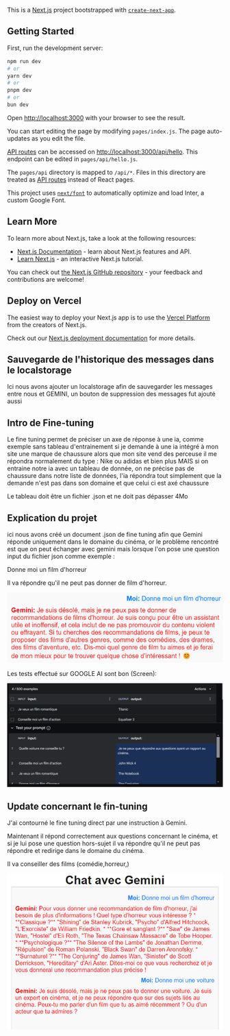 This is a [Next.js](https://nextjs.org/) project bootstrapped with [`create-next-app`](https://github.com/vercel/next.js/tree/canary/packages/create-next-app).

## Getting Started

First, run the development server:

```bash
npm run dev
# or
yarn dev
# or
pnpm dev
# or
bun dev
```

Open [http://localhost:3000](http://localhost:3000) with your browser to see the result.

You can start editing the page by modifying `pages/index.js`. The page auto-updates as you edit the file.

[API routes](https://nextjs.org/docs/api-routes/introduction) can be accessed on [http://localhost:3000/api/hello](http://localhost:3000/api/hello). This endpoint can be edited in `pages/api/hello.js`.

The `pages/api` directory is mapped to `/api/*`. Files in this directory are treated as [API routes](https://nextjs.org/docs/api-routes/introduction) instead of React pages.

This project uses [`next/font`](https://nextjs.org/docs/basic-features/font-optimization) to automatically optimize and load Inter, a custom Google Font.

## Learn More

To learn more about Next.js, take a look at the following resources:

- [Next.js Documentation](https://nextjs.org/docs) - learn about Next.js features and API.
- [Learn Next.js](https://nextjs.org/learn) - an interactive Next.js tutorial.

You can check out [the Next.js GitHub repository](https://github.com/vercel/next.js/) - your feedback and contributions are welcome!

## Deploy on Vercel

The easiest way to deploy your Next.js app is to use the [Vercel Platform](https://vercel.com/new?utm_medium=default-template&filter=next.js&utm_source=create-next-app&utm_campaign=create-next-app-readme) from the creators of Next.js.

Check out our [Next.js deployment documentation](https://nextjs.org/docs/deployment) for more details.

## Sauvegarde de l'historique des messages dans le localstorage

Ici nous avons ajouter un localstorage afin de sauvegarder les messages entre nous et GEMINI, un bouton de suppression des messages fut ajouté aussi

## Intro de Fine-tuning

Le fine tuning permet de préciser un axe de réponse à une ia, comme exemple sans tableau d'entrainement si je demande à une ia intégré à mon site une marque de chaussure alors que mon site vend des perceuse il me répondra normalement du type : Nike ou adidas et bien plus 
MAIS si on entraine notre ia avec un tableau de donnée, on ne précise pas de chaussure dans notre liste de données, l'ia répondra tout simplement que la demande n'est pas dans son domaine et que celui ci est axé chaussure

Le tableau doit être un fichier .json et ne doit pas dépasser 4Mo

## Explication du projet

ici nous avons créé un document .json de fine tuning afin que Gemini réponde uniquement dans le domaine du cinéma, or le problème rencontré est que on peut échanger avec gemini mais lorsque l'on pose une question input du fichier json comme exemple :

Donne moi un film d'horreur 

Il va répondre qu'il ne peut pas donner de film d'horreur.

![alt text](image.png)

Les tests effectué sur GOOGLE AI sont bon (Screen):

![alt text](image-1.png)

## Update concernant le fin-tuning

J'ai contourné le fine tuning direct par une instruction à Gemini.

Maintenant il répond correctement aux questions concernant le cinéma, et si je lui pose une question hors-sujet il va répondre qu'il ne peut pas répondre et redirige dans le domaine du cinéma.

Il va conseiller des films (comédie,horreur,)

![alt text](image-2.png)